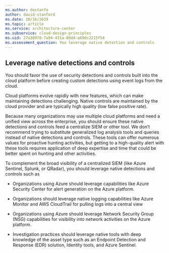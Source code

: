 ```yaml
---
ms.author: dastanfo
author: david-stanford
ms.date: 10/16/2019
ms.topic: article
ms.service: architecture-center
ms.subservice: cloud-design-principles
ms.uid: 27a38978-7a94-431a-80dd-a69dc2215f54
ms.assessment_question: You leverage native detection and controls
---
```

## Leverage native detections and controls

You should favor the use of security detections and controls built into the
cloud platform before creating custom detections using event logs from the
cloud.

Cloud platforms evolve rapidly with new features, which can make maintaining
detections challenging. Native controls are maintained by the cloud provider and
are typically high quality (low false positive rate).

Because many organizations may use multiple cloud platforms and need a unified
view across the enterprise, you should ensure these native detections and
controls feed a centralize SIEM or other tool. We don’t recommend trying to
substitute generalized log analysis tools and queries instead of native
detections and controls. These tools can offer numerous values for proactive
hunting activities, but getting to a high-quality alert with these tools
requires application of deep expertise and time that could be better spent on
hunting and other activities.

To complement the broad visibility of a centralized SIEM (like Azure Sentinel,
Splunk, or QRadar), you should leverage native detections and controls such as

-   Organizations using Azure should leverage capabilities like Azure Security
    Center for alert generation on the Azure platform.

-   Organizations should leverage native logging capabilities like Azure Monitor
    and AWS CloudTrail for pulling logs into a central view

-   Organizations using Azure should leverage Network Security Group (NSG)
    capabilities for visibility into network activities on the Azure platform.

-   Investigation practices should leverage native tools with deep knowledge of
    the asset type such as an Endpoint Detection and Response (EDR) solution,
    Identity tools, and Azure Sentinel.
